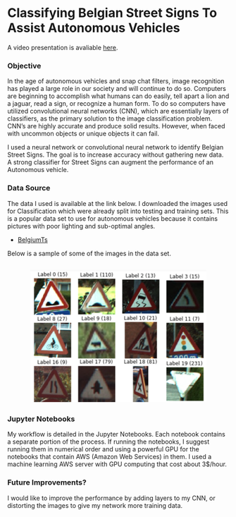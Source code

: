 # Classifying Belgian Street Signs To Assist Autonomous Vehicles

A video presentation is avaliable [here](https://www.youtube.com/watch?v=GQL7tAFc2aE).

### Objective 
In the age of autonomous vehicles and snap chat filters, image recognition has played a large role in our society and will continue to do so. Computers are beginning to accomplish what humans can do easily, tell apart a lion and a jaguar, read a sign, or recognize a human form. To do so computers have utilized convolutional neural networks (CNN), which are essentially layers of classifiers, as the primary solution to the image classification problem. CNN’s are highly accurate and produce solid results. However, when faced with uncommon objects or unique objects it can fail.

I used a neural network or convolutional neural network to identify Belgian Street Signs. The goal is to increase accuracy without gathering new data. A strong classifier for Street Signs can augment the performance of an Autonomous vehicle. 

### Data Source
The data I used is available at the link below. I downloaded the images used for Classification which were already split into testing and training sets. This is a popular data set to use for autonomous vehicles because it contains pictures with poor lighting and sub-optimal angles. 

- [BelgiumTs](https://btsd.ethz.ch/shareddata/)

Below is a sample of some of the images in the data set.

## <center> <img src="images/BelgianStreetSigns.png" width="400" height="300" />

### Jupyter Notebooks
My workflow is detailed in the Jupyter Notebooks. Each notebook contains a separate portion of the process. If running the notebooks, I suggest running them in numerical order and using a powerful GPU for the notebooks that contain AWS (Amazon Web Services) in them. I used a machine learning AWS server with GPU computing that cost about 3$/hour.

### Future Improvements?
I would like to improve the performance by adding layers to my CNN, or distorting the images to give my network more training data.
